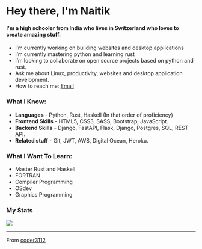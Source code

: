 # Hey there, I'm Naitik

#### I'm a high schooler from India who lives in Switzerland who loves to create amazing stuff.

- I’m currently working on building websites and desktop applications
- I’m currently mastering python and learning rust 
- I’m looking to collaborate on open source projects based on python and rust.
- Ask me about Linux, productivity, websites and desktop application development.
- How to reach me: [Email](mailto:mundranaitik@outlook.com) 

### What I Know:
- **Languages** - Python, Rust, Haskell (In that order of proficiency)
- **Frontend Skills** - HTML5, CSS3, SASS, Bootstrap, JavaScript.
- **Backend Skills** - Django, FastAPI, Flask, Django, Postgres, SQL, REST API.
- **Related stuff** - Git, JWT, AWS, Digital Ocean, Heroku.

### What I Want To Learn:
- Master Rust and Haskell
- FORTRAN
- Compiler Programming
- OSdev
- Graphics Programming

### My Stats
<img src="https://github-readme-stats.vercel.app/api/?username=coder3112&show_icons=true&title_color=fff&icon_color=79ff97&text_color=9f9f9f&bg_color=151515">

---
From [coder3112](https://github.com/coder3112)
